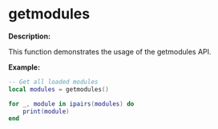# getmodules

**Description:**

This function demonstrates the usage of the getmodules API.

**Example:**

```lua
-- Get all loaded modules
local modules = getmodules()

for _, module in ipairs(modules) do
    print(module)
end
```

